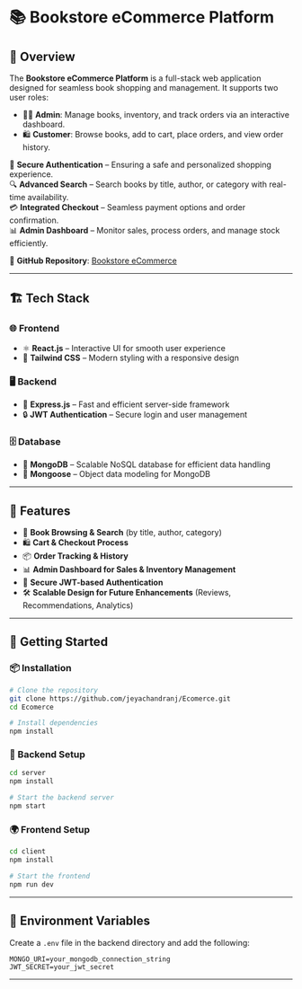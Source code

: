 # 📚 Bookstore eCommerce Platform

## 🚀 Overview
The **Bookstore eCommerce Platform** is a full-stack web application designed for seamless book shopping and management. It supports two user roles:
- 👨‍💼 **Admin**: Manage books, inventory, and track orders via an interactive dashboard.
- 🛍️ **Customer**: Browse books, add to cart, place orders, and view order history.

🔐 **Secure Authentication** – Ensuring a safe and personalized shopping experience.  
🔍 **Advanced Search** – Search books by title, author, or category with real-time availability.  
💳 **Integrated Checkout** – Seamless payment options and order confirmation.  
📊 **Admin Dashboard** – Monitor sales, process orders, and manage stock efficiently.  

📌 **GitHub Repository**: [Bookstore eCommerce](https://github.com/jeyachandranj/Ecomerce.git)  

---

## 🏗️ Tech Stack

### 🌐 Frontend
- ⚛️ **React.js** – Interactive UI for smooth user experience
- 🎨 **Tailwind CSS** – Modern styling with a responsive design

### 🖥️ Backend
- 🚀 **Express.js** – Fast and efficient server-side framework
- 🔒 **JWT Authentication** – Secure login and user management

### 🗄️ Database
- 🍃 **MongoDB** – Scalable NoSQL database for efficient data handling
- 🔄 **Mongoose** – Object data modeling for MongoDB

---

## 📌 Features
- 🛒 **Book Browsing & Search** (by title, author, category)
- 🛍️ **Cart & Checkout Process**
- 📦 **Order Tracking & History**
- 📊 **Admin Dashboard for Sales & Inventory Management**
- 🔑 **Secure JWT-based Authentication**
- 🛠️ **Scalable Design for Future Enhancements** (Reviews, Recommendations, Analytics)

---

## 🚀 Getting Started

### 📦 Installation
```bash
# Clone the repository
git clone https://github.com/jeyachandranj/Ecomerce.git
cd Ecomerce

# Install dependencies
npm install
```

### 🔧 Backend Setup
```bash
cd server
npm install

# Start the backend server
npm start
```

### 🌍 Frontend Setup
```bash
cd client
npm install

# Start the frontend
npm run dev
```

---

## 🔑 Environment Variables
Create a `.env` file in the backend directory and add the following:
```env
MONGO_URI=your_mongodb_connection_string
JWT_SECRET=your_jwt_secret
```

---



